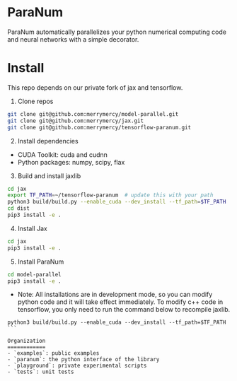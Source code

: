 ParaNum
=======
ParaNum automatically parallelizes your python numerical computing code and neural networks
with a simple decorator.


Install
=======
This repo depends on our private fork of jax and tensorflow.

1. Clone repos
```bash
git clone git@github.com:merrymercy/model-parallel.git
git clone git@github.com:merrymercy/jax.git
git clone git@github.com:merrymercy/tensorflow-paranum.git
```
2. Install dependencies  
  - CUDA Toolkit: cuda and cudnn
  - Python packages:
      numpy, scipy, flax
3. Build and install jaxlib
```bash
cd jax
export TF_PATH=~/tensorflow-paranum  # update this with your path
python3 build/build.py --enable_cuda --dev_install --tf_path=$TF_PATH
cd dist
pip3 install -e .
```
4. Install Jax
```bash
cd jax
pip3 install -e .
```
5. Install ParaNum
```bash
cd model-parallel
pip3 install -e .
```

- Note:
All installations are in development mode, so you can modify python code and it will take effect immediately.
To modify c++ code in tensorflow, you only need to run the command below to recompile jaxlib.
````
python3 build/build.py --enable_cuda --dev_install --tf_path=$TF_PATH
```

Organization
============
- `examples`: public examples
- `paranum`: the python interface of the library
- `playground`: private experimental scripts
- `tests`: unit tests

